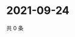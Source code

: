 # 2021-09-24

共 0 条

<!-- BEGIN -->
<!-- 最后更新时间 Fri Sep 24 2021 01:18:04 GMT+0800 (China Standard Time) -->

<!-- END -->
